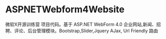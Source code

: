 # ASPNETWebform4Website
微软X开源训练营 项目代码。基于 ASP.NET WebForm 4.0 企业网站,新闻、招聘、评论、后台管理模块。Bootstrap,Slider,Jquery AJax, Url Friendly 路由
